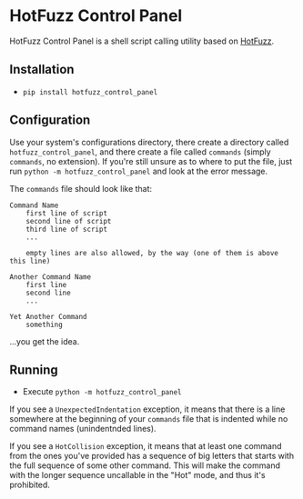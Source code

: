 # HotFuzz Control Panel

HotFuzz Control Panel is a shell script calling utility based on [HotFuzz](https://github.com/megahomyak/hotfuzz).

## Installation

* `pip install hotfuzz_control_panel`

## Configuration

Use your system's configurations directory, there create a directory called `hotfuzz_control_panel`, and there create a file called `commands` (simply `commands`, no extension). If you're still unsure as to where to put the file, just run `python -m hotfuzz_control_panel` and look at the error message.

The `commands` file should look like that:

```
Command Name
    first line of script
    second line of script
    third line of script
    ...

    empty lines are also allowed, by the way (one of them is above this line)

Another Command Name
    first line
    second line
    ...

Yet Another Command
    something
```

...you get the idea.

## Running

* Execute `python -m hotfuzz_control_panel`

If you see a `UnexpectedIndentation` exception, it means that there is a line somewhere at the beginning of your `commands` file that is indented while no command names (unindentnded lines).

If you see a `HotCollision` exception, it means that at least one command from the ones you've provided has a sequence of big letters that starts with the full sequence of some other command. This will make the command with the longer sequence uncallable in the "Hot" mode, and thus it's prohibited.
